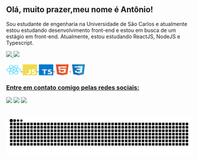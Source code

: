 ## Olá, muito prazer,meu nome é Antônio!
Sou estudante de engenharia na Universidade de São Carlos e atualmente estou estudando desenvolvimento front-end e estou em busca de um estágio em front-end.
Atualmente, estou estudando ReactJS, NodeJS e Typescript.
 <div>
  <a href="https://github.com/aq-simei">
  <img height="180em" src="https://github-readme-stats.vercel.app/api?username=aq-simei&show_icons=true&theme=omni&include_all_commits=true&count_private=true"/>
  <img height="180em" src="https://github-readme-stats.vercel.app/api/top-langs/?username=aq-simei&layout=compact&langs_count=7&theme=omni"/>
</div>
<div style="display: inline_block"><br>
    <img align="center" alt="Rafa-React" height="30" width="40" src="https://raw.githubusercontent.com/devicons/devicon/master/icons/react/react-original.svg">
  <img align="center" alt="Rafa-Js" height="30" width="40" src="https://raw.githubusercontent.com/devicons/devicon/master/icons/javascript/javascript-plain.svg">
  <img align="center" alt="Rafa-Ts" height="30" width="40" src="https://raw.githubusercontent.com/devicons/devicon/master/icons/typescript/typescript-plain.svg">
  <img align="center" alt="Rafa-HTML" height="30" width="40" src="https://raw.githubusercontent.com/devicons/devicon/master/icons/html5/html5-original.svg">
  <img align="center" alt="Rafa-CSS" height="30" width="40" src="https://raw.githubusercontent.com/devicons/devicon/master/icons/css3/css3-original.svg">
  
</div>
  
### Entre em contato comigo pelas redes sociais:
 
<div> 
  <a href="https://instagram.com/aq.simei" target="_blank"><img src="https://img.shields.io/badge/-Instagram-%23E4405F?style=for-the-badge&logo=instagram&logoColor=white" target="_blank"></a>
  <a href = "mailto:aq.simei@gmail.com"><img src="https://img.shields.io/badge/-Gmail-%23333?style=for-the-badge&logo=gmail&logoColor=white" target="_blank"></a>
  <a href="https://www.linkedin.com/in/antonio-simei" target="_blank"><img src="https://img.shields.io/badge/-LinkedIn-%230077B5?style=for-the-badge&logo=linkedin&logoColor=white" target="_blank"></a> 
 
 <br>
 <br>
 
 
  ![Snake animation](https://github.com/aq-simei/aq-simei/blob/output/github-contribution-grid-snake.svg)
 
</div>
